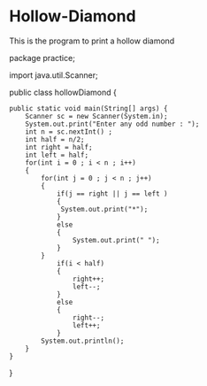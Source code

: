 # Hollow-Diamond
This is the program to print a hollow diamond

package practice;

import java.util.Scanner;

public class hollowDiamond {

	public static void main(String[] args) {
		Scanner sc = new Scanner(System.in);
		System.out.print("Enter any odd number : ");
		int n = sc.nextInt() ;
		int half = n/2;
		int right = half;
		int left = half;
		for(int i = 0 ; i < n ; i++)
		{
			for(int j = 0 ; j < n ; j++)
			{
				if(j == right || j == left ) 
				{
				 System.out.print("*");
				}
				else
				{
					System.out.print(" ");
				}
			}
				if(i < half)
				{
					right++;
					left--;
				}
				else
				{
					right--;
					left++;
				}
			System.out.println();
		}
	}
}
